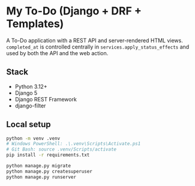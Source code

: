 # My To-Do (Django + DRF + Templates)

A To-Do application with a REST API and server-rendered HTML views.  
`completed_at` is controlled centrally in `services.apply_status_effects` and used by both the API and the web action.

## Stack
- Python 3.12+
- Django 5
- Django REST Framework
- django-filter

## Local setup
```bash
python -m venv .venv
# Windows PowerShell: .\.venv\Scripts\Activate.ps1
# Git Bash: source .venv/Scripts/activate
pip install -r requirements.txt

python manage.py migrate
python manage.py createsuperuser
python manage.py runserver
